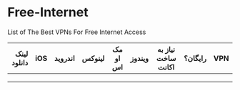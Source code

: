 # Free-Internet
List of The Best VPNs For Free Internet Access

| **لینک دانلود** | **iOS** | **اندروید** | **لینوکس** | **مک او اس** | **ویندوز** | **نیاز به ساخت اکانت** | **رایگان؟** | **VPN** |
|----------------:|---------|-------------|------------|--------------|------------|------------------------|-------------|---------|
|                 |         |             |            |              |            |                        |             |         |
|                 |         |             |            |              |            |                        |             |         |
|                 |         |             |            |              |            |                        |             |         |
